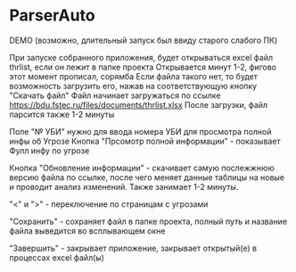 # ParserAuto

DEMO
(возможно, длительный запуск был ввиду старого слабого ПК)

При запуске собранного приложения, будет открываться excel файл thrlist, если он лежит в папке проекта
Открывается минут 1-2, фигово этот момент прописал, сорямба
Если файла такого нет, то будет возможность загрузить его, нажав на соответствующую кнопку "Скачать файл"
Файл начинает загружаться по ссылке https://bdu.fstec.ru/files/documents/thrlist.xlsx
После загрузки, файл парсится также 1-2 минуты

Поле "№ УБИ"  нужно для ввода номера УБИ для просмотра полной инфы об Угрозе
Кнопка "Прсомотр полной информации" - показывает Фулл инфу по угрозе

Кнопка "Обновление информации" - скачивает самую послежжнюю версию файла по ссылке, после чего меняет данные таблицы на новые и 
проводит анализ изменений. Также занимает 1-2 минуты. 

"<" и ">" - переключение по страницам с угрозами

"Сохранить" - сохраняет файл в папке проекта, полный путь и название файла выведится во всплывающем окне

"Завершить" - закрывает приложение, закрывает открытый(е) в процессах excel файл(ы)
